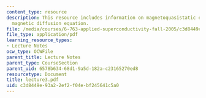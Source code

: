 ```yaml
---
content_type: resource
description: This resource includes information on magnetoquasistatic equations, and
  magnetic diffusion equation.
file: /media/courses/6-763-applied-superconductivity-fall-2005/c3d8449e93a22ef2f04ebf245641c5a0_lecture3.pdf
file_type: application/pdf
learning_resource_types:
- Lecture Notes
ocw_type: OCWFile
parent_title: Lecture Notes
parent_type: CourseSection
parent_uid: 6578b634-68d1-9a5d-182a-c23165270ed8
resourcetype: Document
title: lecture3.pdf
uid: c3d8449e-93a2-2ef2-f04e-bf245641c5a0
---
```

